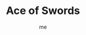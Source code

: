 ---
# basics
title     		 : "Ace of Swords"
token					 : 'swords-01'
card_type			 : '' # major, minor, court
layout				 : "tarot-card"
author    		 : 'me'
one_liner 		 : "Logic, objectivity, intellect, choice"
images				 : ['/assets/images/tarot/rws/rw-swords-01.jpg']
keywords			 : ['logic', 'objectivity', 'intellect', 'choice']
url						 : 'tarot/cards/swords-01'
aliases				 : []

meaning_light  : "Making objective decisions. Applying logic. Reasoning your way out of a difficult situation. Solving puzzles. Thinking things through. Emphasizing the facts. Clearing your mind. Seeking clarity."

meaning_shadow : "Applying ruthless or twisted logic. Gloating over your own superior intellect. Using quick thinking to deceive or confuse others. Confusing snap judgments with quick thinking. Making decisions without thinking through consequences."

# more detail
correspondence_planet 			: ""
correspondence_astrological : "Libra, Aquarius, Gemini"
correspondence_affirmation  : "I take the time to think things through."
correspondence_story 				: "The main character must make an important decision that will determine his or her ultimate fate."

advice_relationships 	 : "Set your emotions aside for the moment and look at your relationship from an objective point of view. Would a judge or jury say this relationship is performing as it should? You’re facing a difficult decision; make it with your head, not your heart."

advice_work 					 : "Cut through emotionalism and get to the facts. In this situation, the devil’s in the details. What happened and when? Slay some sacred cows, stop the blame game, and get down to brass tacks. What are the objectives? Where are you in relationship to your goals?"

advice_spirituality 	 : "Your relationship with Spirit should inform all your decisions. Here’s an opportunity to apply what you’ve learned in your inner life to decisions that impact your outer life. If you were to make this decision for someone else, what verdict would you render?"

advice_personal_growth : "At some point, we must go from seeking advice to making our own decisions. Gather information, draw on the experience of mentors, and get the facts…but be prepared, as a mature individual, to make decisions and own the consequences."

advice_fortune_telling : "The time to make a choice is now. Stop wavering and do what you know is best."

questions	: ["If your question were asked of your Higher Self, freed from petty, earthly concerns, what answer might be given?", "When you see this Ace of Swords, what’s your first impression? Is the Sword being offered as a gift, or wielded as a weapon? What higher authority for truth does it point to? Is it too heavy to bear, or something you could manage?", "If I made my decision purely based on reason and logic, what would my decision be?", "What do I think about my own problem-solving ability?", "Who can supply me with the pure and simple facts?"]

# referenced in the symbols.toml data file
symbols	  : ['1', 'ace', 'swords', 'hand-of-god', 'decorated-crown']

# metadata
suppress_topnav : true
related_cards 	: []

---
